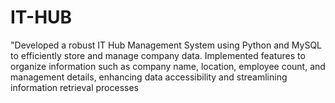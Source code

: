 # IT-HUB
"Developed a robust IT Hub Management System using Python and MySQL to
efficiently store and manage company data. Implemented features to organize
information such as company name, location, employee count, and management
details, enhancing data accessibility and streamlining information retrieval
processes
